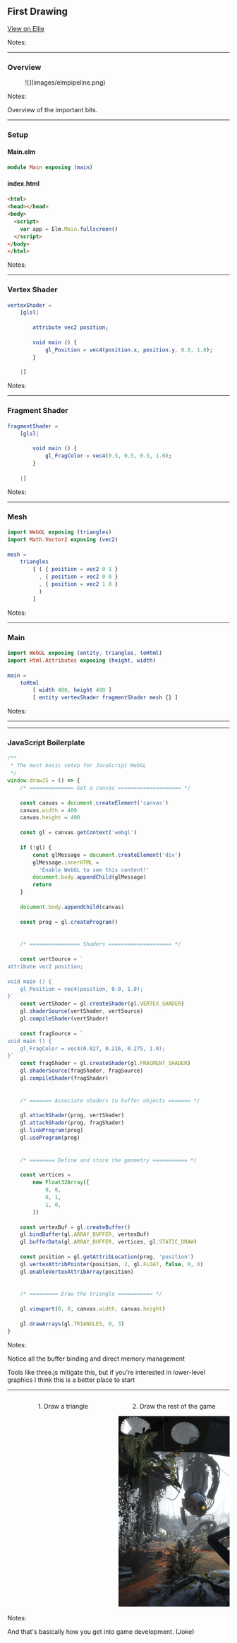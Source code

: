 ## First Drawing

[View on Ellie](https://ellie-app.com/5YkQwmqbRa1/3)

Notes:


---


### Overview

<figure class="stretch">
![](images/elmpipeline.png)
</figure>

Notes:

Overview of the important bits.


---


### Setup

#### Main.elm

```elm
module Main exposing (main)
```

#### index.html

```html
<html>
<head></head>
<body>
  <script>
    var app = Elm.Main.fullscreen()
  </script>
</body>
</html>
```

Notes:


---


### Vertex Shader

```elm
vertexShader =
    [glsl|

        attribute vec2 position;

        void main () {
            gl_Position = vec4(position.x, position.y, 0.0, 1.0);
        }

    |]
```

Notes:


---


### Fragment Shader

```elm
fragmentShader =
    [glsl|

        void main () {
            gl_FragColor = vec4(0.5, 0.5, 0.5, 1.0);
        }

    |]
```

Notes:


---


### Mesh

```elm
import WebGL exposing (triangles)
import Math.Vector2 exposing (vec2)

mesh =
    triangles
        [ ( { position = vec2 0 1 }
          , { position = vec2 0 0 }
          , { position = vec2 1 0 }
          )
        ]
```

Notes:


---


### Main

```elm
import WebGL exposing (entity, triangles, toHtml)
import Html.Attributes exposing (height, width)

main =
    toHtml
        [ width 400, height 400 ]
        [ entity vertexShader fragmentShader mesh {} ]
```

Notes:


---

<div class="demo" id="elm-setup"></div>

---


### JavaScript Boilerplate

```js
/**
 * The most basic setup for JavaScript WebGL
 */
window.drawJS = () => {
    /* ============== Get a canvas ==================== */

    const canvas = document.createElement('canvas')
    canvas.width = 400
    canvas.height = 400

    const gl = canvas.getContext('webgl')

    if (!gl) {
        const glMessage = document.createElement('div')
        glMessage.innerHTML =
          'Enable WebGL to see this content!'
        document.body.appendChild(glMessage)
        return
    }

    document.body.appendChild(canvas)

    const prog = gl.createProgram()


    /* ================ Shaders ==================== */

    const vertSource = `
attribute vec2 position;

void main () {
    gl_Position = vec4(position, 0.0, 1.0);
}`
    const vertShader = gl.createShader(gl.VERTEX_SHADER)
    gl.shaderSource(vertShader, vertSource)
    gl.compileShader(vertShader)

    const fragSource = `
void main () {
    gl_FragColor = vec4(0.027, 0.216, 0.275, 1.0);
}`
    const fragShader = gl.createShader(gl.FRAGMENT_SHADER)
    gl.shaderSource(fragShader, fragSource)
    gl.compileShader(fragShader)


    /* ======= Associate shaders to buffer objects ======= */

    gl.attachShader(prog, vertShader)
    gl.attachShader(prog, fragShader)
    gl.linkProgram(prog)
    gl.useProgram(prog)


    /* ======== Define and store the geometry =========== */

    const vertices =
        new Float32Array([
            0, 0,
            0, 1,
            1, 0,
        ])

    const vertexBuf = gl.createBuffer()
    gl.bindBuffer(gl.ARRAY_BUFFER, vertexBuf)
    gl.bufferData(gl.ARRAY_BUFFER, vertices, gl.STATIC_DRAW)

    const position = gl.getAttribLocation(prog, 'position')
    gl.vertexAttribPointer(position, 2, gl.FLOAT, false, 0, 0)
    gl.enableVertexAttribArray(position)


    /* ========= Draw the triangle =========== */

    gl.viewport(0, 0, canvas.width, canvas.height)

    gl.drawArrays(gl.TRIANGLES, 0, 3)
}
```

Notes:

Notice all the buffer binding and direct memory management

Tools like three.js mitigate this, but if you're interested in lower-level graphics I think this is a better place to start

---

<div
    class="group"
    style="display: grid; grid-auto-flow: column; justify-items: center; align-items: start; grid-template-rows: auto auto; grid-auto-columns: 1fr;"
>
    <p class="fragment" data-fragment-index="1">1. Draw a triangle</p>
    <div class="fragment demo" style="margin: 0;" data-fragment-index="1" id="js-example"></div>
    <p class="fragment" data-fragment-index="2">2. Draw the rest of the game</p>
    <div class="fragment" data-fragment-index="2">
        <img
            alt="rest of the f*ing game"
            src="images/restoftheeffinggame.jpg"
            style="width: calc(400px + 2rem); height: calc(400px + 2rem); margin: 0; max-width: 100%; max-height: 100%; object-fit: cover;"
        />
    </div>
</div>

Notes:

And that's basically how you get into game development. (Joke)
